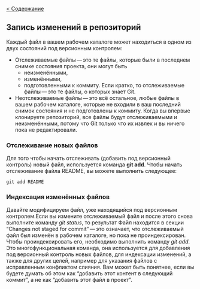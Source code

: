 [< Содержание](./readme.md)

## Запись изменений в репозиторий

Каждый файл в вашем рабочем каталоге может находиться в одном из двух состояний под версионным контролем:
* Отслеживаемые файлы — это те файлы, которые были в последнем снимке состояния проекта, они могут быть 
  * неизменёнными, 
  * изменёнными, 
  * подготовленными к коммиту.
Если кратко, то отслеживаемые файлы — это те файлы, о которых знает Git.
* Неотслеживаемые файлы — это всё остальное, любые файлы в вашем рабочем каталоге, которые не входили в ваш последний снимок состояния и не подготовлены к коммиту. Когда вы впервые клонируете репозиторий, все файлы будут отслеживаемыми и неизменёнными, потому что Git только что их извлек и вы ничего пока не редактировали.

### Отслеживание новых файлов

Для того чтобы начать отслеживать (добавить под версионный контроль) новый файл, используется команда **git add**. Чтобы начать отслеживание файла README, вы можете выполнить следующее:
```bash=
git add README
```
### Индексация изменённых файлов

Давайте модифицируем файл, уже находящийся под версионным контролем.Если вы измените отслеживаемый файл и после этого снова выполните команду *git status*, то результат Файл  находится в секции “Changes not staged for commit” — это означает, что отслеживаемый файл был изменён в рабочем каталоге, но пока не проиндексирован. Чтобы проиндексировать его, необходимо выполнить команду *git add*. Это многофункциональная команда, она используется для добавления под версионный контроль новых файлов, для индексации изменений, а также для других целей, например для указания файлов с исправленным конфликтом слияния. Вам может быть понятнее, если вы будете думать об этом как “добавить этот контент в следующий коммит”, а не как “добавить этот файл в проект”.
